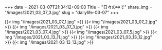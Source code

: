 +++
date  = 2021-03-07T21:34:12+09:00
Title = "日々の中で"
share_img = "/images/2021_03_07_3.jpg"
slug = "dailylife-03-07"
+++

{{< img "/images/2021_03_07_1.jpg" >}}
{{< img "/images/2021_03_07_2.jpg" >}}
{{< img "/images/2021_03_07_3.jpg" >}}
{{< img "/images/2021_03_07_4.jpg" >}}
{{< img "/images/2021_03_07_5.jpg" >}}
{{< img "/images/2021_03_13_11.jpg" >}}
{{< img "/images/2021_03_13_12.jpg" >}}
{{< img "/images/2021_03_13_13.jpg" >}}